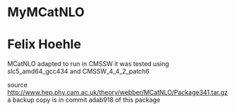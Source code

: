 MyMCatNLO
=========
Felix Hoehle
=========
MCatNLO adapted to run in CMSSW
it was tested using slc5_amd64_gcc434 and CMSSW_4_4_2_patch6

source http://www.hep.phy.cam.ac.uk/theory/webber/MCatNLO/Package341.tar.gz 
a backup copy is in commit adab918 of this package
